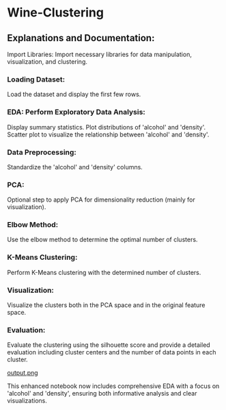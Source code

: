# Wine-Clustering

## Explanations and Documentation:
Import Libraries: Import necessary libraries for data manipulation, visualization, and clustering.
### Loading Dataset:
Load the dataset and display the first few rows.
### EDA: Perform Exploratory Data Analysis:
Display summary statistics.
Plot distributions of 'alcohol' and 'density'.
Scatter plot to visualize the relationship between 'alcohol' and 'density'.
### Data Preprocessing:
Standardize the 'alcohol' and 'density' columns.
### PCA:
Optional step to apply PCA for dimensionality reduction (mainly for visualization).
### Elbow Method:
Use the elbow method to determine the optimal number of clusters.
### K-Means Clustering:
Perform K-Means clustering with the determined number of clusters.
### Visualization:
Visualize the clusters both in the PCA space and in the original feature space.
### Evaluation:
Evaluate the clustering using the silhouette score and provide a detailed evaluation including cluster centers and the number of data points in each cluster.

[output.png](https://github.com/Ehsan-Taheri/Wine-Clustering/blob/e256cd9b9a5f2f8c1a4d9ab4f1af47ab2b8af877/output.png)


This enhanced notebook now includes comprehensive EDA with a focus on 'alcohol' and 'density', ensuring both informative analysis and clear visualizations.
